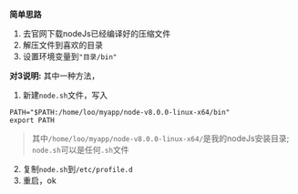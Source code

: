 **简单思路**
 1. 去官网下载nodeJs已经编译好的压缩文件
 2. 解压文件到喜欢的目录
 3. 设置环境变量到`"目录/bin"`
 
 **对3说明:** 其中一种方法，
 1. 新建`node.sh`文件，写入
```
PATH="$PATH:/home/loo/myapp/node-v8.0.0-linux-x64/bin" 
export PATH 
```
> 其中`/home/loo/myapp/node-v8.0.0-linux-x64/`是我的nodeJs安装目录;
`node.sh`可以是任何`.sh`文件
 2. 复制`node.sh`到`/etc/profile.d`
 3. 重启，ok
